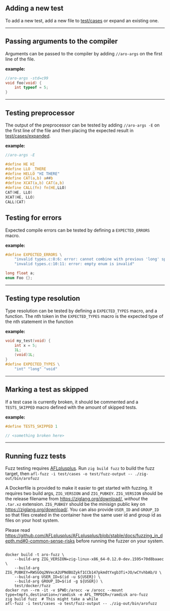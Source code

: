 ## Adding a new test
To add a new test, add a new file to [test/cases](/test/cases) or expand an existing one.

---
## Passing arguments to the compiler
Arguments can be passed to the compiler by adding `//aro-args` on the first line of the file.

**example:**
```c
//aro-args -std=c99
void foo(void) {
	int typeof = 5;
}

```
---
## Testing preprocessor
The output of the preprocessor can be tested by adding `//aro-args -E` on
the first line of the file and then placing the expected result in [test/cases/expanded](/test/cases/expanded).

**example:**
```c
//aro-args -E

#define HE HI
#define LLO _THERE
#define HELLO "HI THERE"
#define CAT(a,b) a##b
#define XCAT(a,b) CAT(a,b)
#define CALL(fn) fn(HE,LLO)
CAT(HE, LLO)
XCAT(HE, LLO)
CALL(CAT)
```


## Testing for errors
Expected compile errors can be tested by defining a `EXPECTED_ERRORS` macro.

**example:**
```c
#define EXPECTED_ERRORS \
    "invalid types.c:8:6: error: cannot combine with previous 'long' specifier" \
    "invalid types.c:10:11: error: empty enum is invalid"

long float a;
enum Foo {};
```
---
## Testing type resolution
Type resolution can be tested by defining a `EXPECTED_TYPES` macro, and a function.
The nth token in the `EXPECTED_TYPES` macro is the expected type of the nth statement
in the function

**example:**
```c
void my_test(void) {
    int x = 5;
    1L;
    (void)1L;
}
#define EXPECTED_TYPES \
    "int" "long" "void"
```
---
## Marking a test as skipped
If a test case is currently broken, it should be commented and a `TESTS_SKIPPED` macro defined with the amount of skipped tests.

**example:**
```c
#define TESTS_SKIPPED 1

// <something broken here>
```
---
## Running fuzz tests
Fuzz testing requires [AFLplusplus](https://github.com/AFLplusplus/AFLplusplus). Run `zig build fuzz` to build the fuzz target,
then `afl-fuzz -i test/cases -o test/fuzz-output -- ./zig-out/bin/arofuzz`

A Dockerfile is provided to make it easier to get started with fuzzing. It requires two build args,
`ZIG_VERSION` and `ZIG_PUBKEY`. `ZIG_VERSION` should be the release filename from https://ziglang.org/download/, *without*
the `.tar.xz` extension. `ZIG_PUBKEY` should be the minisign public key on https://ziglang.org/download/. You can also
provide `USER_ID` and `GROUP_ID` so that files created in the container have the same user id and group id as files on
your host system.

Please read https://github.com/AFLplusplus/AFLplusplus/blob/stable/docs/fuzzing_in_depth.md#0-common-sense-risks before
running the fuzzer on your system.

```sh-session

docker build -t aro-fuzz \
    --build-arg ZIG_VERSION=zig-linux-x86_64-0.12.0-dev.1595+70d8baaec \
    --build-arg ZIG_PUBKEY=RWSGOq2NVecA2UPNdBUZykf1CCb147pkmdtYxgb3Ti+JO/wCYvhbAb/U \
    --build-arg USER_ID=$(id -u ${USER}) \
    --build-arg GROUP_ID=$(id -g ${USER}) \
    test/docker/fuzz
docker run --rm -it -v $PWD:/arocc -w /arocc --mount type=tmpfs,destination=/ramdisk -e AFL_TMPDIR=/ramdisk aro-fuzz
zig build fuzz  # This might take a while
afl-fuzz -i test/cases -o test/fuzz-output -- ./zig-out/bin/arofuzz
```

